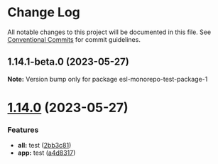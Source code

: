 # Change Log

All notable changes to this project will be documented in this file.
See [Conventional Commits](https://conventionalcommits.org) for commit guidelines.

## 1.14.1-beta.0 (2023-05-27)

**Note:** Version bump only for package esl-monorepo-test-package-1





# [1.14.0](https://github.com/fshovchko/esl-monorepo-test/compare/esl-monorepo-test-package-1@1.12.1...esl-monorepo-test-package-1@1.14.0) (2023-05-27)


### Features

* **all:** test ([2bb3c81](https://github.com/fshovchko/esl-monorepo-test/commit/2bb3c81cbe99e714e231810c277a4084ba6b865d))
* **app:** test ([a4d8317](https://github.com/fshovchko/esl-monorepo-test/commit/a4d8317884904d9a596e52cc393d5b8e30e0ec92))

